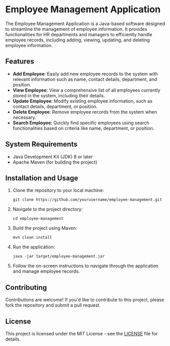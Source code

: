 # Employee Management Application

The Employee Management Application is a Java-based software designed to streamline the management of employee information. It provides functionalities for HR departments and managers to efficiently handle employee records, including adding, viewing, updating, and deleting employee information.

## Features

- **Add Employee**: Easily add new employee records to the system with relevant information such as name, contact details, department, and position.
- **View Employee**: View a comprehensive list of all employees currently stored in the system, including their details.
- **Update Employee**: Modify existing employee information, such as contact details, department, or position.
- **Delete Employee**: Remove employee records from the system when necessary.
- **Search Employee**: Quickly find specific employees using search functionalities based on criteria like name, department, or position.

## System Requirements

- Java Development Kit (JDK) 8 or later
- Apache Maven (for building the project)

## Installation and Usage

1. Clone the repository to your local machine:

   ```
   git clone https://github.com/yourusername/employee-management.git
   ```

2. Navigate to the project directory:

   ```
   cd employee-management
   ```

3. Build the project using Maven:

   ```
   mvn clean install
   ```

4. Run the application:

   ```
   java -jar target/employee-management.jar
   ```

5. Follow the on-screen instructions to navigate through the application and manage employee records.

## Contributing

Contributions are welcome! If you'd like to contribute to this project, please fork the repository and submit a pull request.

## License

This project is licensed under the MIT License - see the [LICENSE](LICENSE) file for details.
